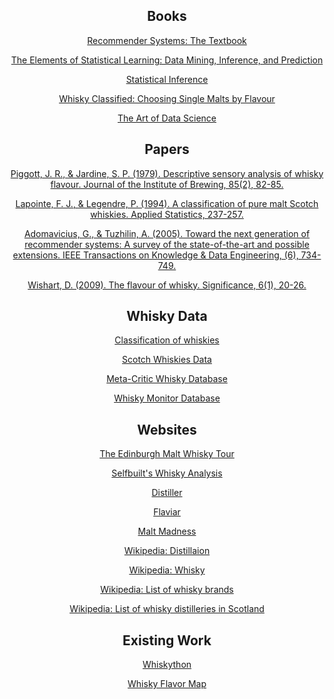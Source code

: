 <center>

## Books

[Recommender Systems: The Textbook](http://a.co/d/dpuZlj3)

[The Elements of Statistical Learning: Data Mining, Inference, and Prediction](http://a.co/d/2CsSuDP)

[Statistical Inference](http://a.co/d/3ENYufy)

[Whisky Classified: Choosing Single Malts by Flavour ](http://a.co/d/cf5epwW)

[The Art of Data Science](https://leanpub.com/artofdatascience)

## Papers

[Piggott, J. R., & Jardine, S. P. (1979). Descriptive sensory analysis of whisky flavour. Journal of the Institute of Brewing, 85(2), 82-85.](https://onlinelibrary.wiley.com/doi/pdf/10.1002/j.2050-0416.1979.tb06830.x)

[Lapointe, F. J., & Legendre, P. (1994). A classification of pure malt Scotch whiskies. Applied Statistics, 237-257.](http://adn.biol.umontreal.ca/~numericalecology/Reprints/Appl%20Stat%2043,%201994.pdf)

[Adomavicius, G., & Tuzhilin, A. (2005). Toward the next generation of recommender systems: A survey of the state-of-the-art and possible extensions. IEEE Transactions on Knowledge & Data Engineering, (6), 734-749.](http://pages.stern.nyu.edu/~atuzhili/pdf/TKDE-Paper-as-Printed.pdf)

[Wishart, D. (2009). The flavour of whisky. Significance, 6(1), 20-26.](https://rss.onlinelibrary.wiley.com/doi/pdf/10.1111/j.1740-9713.2009.00337.x)

## Whisky Data

[Classification of whiskies](http://outreach.mathstat.strath.ac.uk/outreach/nessie/nessie_whisky.html)

[Scotch Whiskies Data](http://adn.biol.umontreal.ca/~numericalecology/data/scotch.html)

[Meta-Critic Whisky Database](https://whiskyanalysis.com/index.php/database)

[Whisky Monitor Database](https://www.whisky-monitor.com/home.jsp)

## Websites

[The Edinburgh Malt Whisky Tour](http://www.dcs.ed.ac.uk/home/jhb/whisky/index.html)

[Selfbuilt's Whisky Analysis](https://whiskyanalysis.com)

[Distiller](https://distiller.com)

[Flaviar](https://flaviar.com)

[Malt Madness](https://www.maltmadness.com/index.html)

[Wikipedia: Distillaion](https://en.wikipedia.org/wiki/Distillation)

[Wikipedia: Whisky](https://en.wikipedia.org/wiki/Whisky)

[Wikipedia: List of whisky brands](https://en.wikipedia.org/wiki/List_of_whisky_brands)

[Wikipedia: List of whisky distilleries in Scotland](https://en.wikipedia.org/wiki/List_of_whisky_distilleries_in_Scotland)

## Existing Work

[Whiskython](https://github.com/cuducos/whiskyton)

[Whisky Flavor Map](https://whiskyanalysis.com/index.php/methodology-introduction/methodology-flavour-comparison)

</center>
